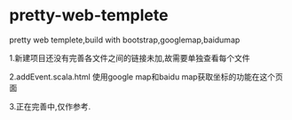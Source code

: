pretty-web-templete
===================

pretty web templete,build with bootstrap,googlemap,baidumap

1.新建项目还没有完善各文件之间的链接未加,故需要单独查看每个文件

2.addEvent.scala.html 使用google map和baidu map获取坐标的功能在这个页面

3.正在完善中,仅作参考.
